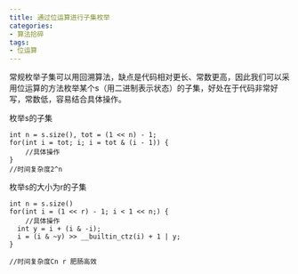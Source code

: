 ```yaml
---
title: 通过位运算进行子集枚举  
categories:
- 算法拾碎
tags:
- 位运算
---
```


常规枚举子集可以用回溯算法，缺点是代码相对更长、常数更高，因此我们可以采用位运算的方法枚举某个s（用二进制表示状态）的子集，好处在于代码非常好写，常数低，容易结合具体操作。

枚举s的子集
```
int n = s.size(), tot = (1 << n) - 1;
for(int i = tot; i; i = tot & (i - 1)) {
	//具体操作
}
//时间复杂度2^n
```

枚举s的大小为r的子集
```
int n = s.size()
for(int i = (1 << r) - 1; i < 1 << n;) {
	//具体操作
  int y = i + (i & -i);
  i = (i & ~y) >> __builtin_ctz(i) + 1 | y;
}

//时间复杂度Cn r 肥肠高效 
```
